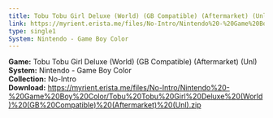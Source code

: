 ```yaml
---
title: Tobu Tobu Girl Deluxe (World) (GB Compatible) (Aftermarket) (Unl)
link: https://myrient.erista.me/files/No-Intro/Nintendo%20-%20Game%20Boy%20Color/Tobu%20Tobu%20Girl%20Deluxe%20(World)%20(GB%20Compatible)%20(Aftermarket)%20(Unl).zip
type: single1
System: Nintendo - Game Boy Color
---
```

<b>Game:</b> Tobu Tobu Girl Deluxe (World) (GB Compatible) (Aftermarket) (Unl)<br>
<b>System:</b> Nintendo - Game Boy Color<br>
<b>Collection:</b> No-Intro<br>
<b>Download:</b> https://myrient.erista.me/files/No-Intro/Nintendo%20-%20Game%20Boy%20Color/Tobu%20Tobu%20Girl%20Deluxe%20(World)%20(GB%20Compatible)%20(Aftermarket)%20(Unl).zip
